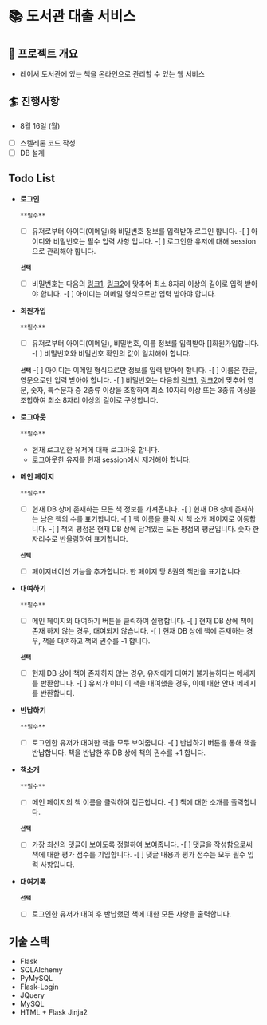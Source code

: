 # :books: 도서관 대출 서비스

## :rocket: 프로젝트 개요

- 레이서 도서관에 있는 책을 온라인으로 관리할 수 있는 웹 서비스

## :surfer: 진행사항

- 8월 16일 (월)

* [ ] 스켈레톤 코드 작성
* [ ] DB 설계

## Todo List

- **로그인**

  `**필수**`

  -[ ] 유저로부터 아이디(이메일)와 비밀번호 정보를 입력받아 로그인 합니다. -[ ] 아이디와 비밀번호는 필수 입력 사항 입니다. -[ ] 로그인한 유저에 대해 session으로 관리해야 합니다.

  **`선택`**

  -[ ] 비밀번호는 다음의 [링크1](<https://www.law.go.kr/%[]ED%96%89%EC%A0%95%EA%B7%9C%EC%B9%99/([]%EA%B0%9C%EC%9D%B8%EC%A0%95%EB%B3%B4%EB%B3%B4%ED%98%B8%E[]C%9C%84%EC%9B%90%ED%9A%8C)%EA%B0%9C%EC%9D%B8%EC%A0%95%EB%B3%B4%EC%9D%98%EA%B8%B0%EC%88%A0%EC%A0%81%C2%B7%EA%B4%80%EB%A6%AC%EC%A0%81%EB%B3%B4%ED%98%B8%EC%A1%B0%EC%B9%98%EA%B8%B0%EC%A4%80/(2020-5,20200811)>), [링크2](https://www.kisa.or.kr/public/laws/laws3_View.jsp?cPage=7&mode=view&p_No=259&b_No=259&d_No=102&ST=T&SV=)에 맞추어 최소 8자리 이상의 길이로 입력 받아야 합니다. -[ ] 아이디는 이메일 형식으로만 입력 받아야 합니다.

- **회원가입**

  `**필수**`

  -[ ] 유저로부터 아이디(이메일), 비밀번호, 이름 정보를 입력받아 []회원가입합니다. -[ ] 비밀번호와 비밀번호 확인의 값이 일치해야 합니다.

  **`선택`** -[ ] 아이디는 이메일 형식으로만 정보를 입력 받아야 합니다. -[ ] 이름은 한글, 영문으로만 입력 받아야 합니다. -[ ] 비밀번호는 다음의 [링크1](<https://www.law.go.kr/%[]ED%96%89%EC%A0%95%EA%B7%9C%EC%B9%99/([]%EA%B0%9C%EC%9D%B8%EC%A0%95%EB%B3%B4%EB%B3%B4%ED%98%B8%E[]C%9C%84%EC%9B%90%ED%9A%8C)%EA%B0%9C%EC%9D%B8%EC%A0%95%EB%B3%B4%EC%9D%98%EA%B8%B0%EC%88%A0%EC%A0%81%C2%B7%EA%B4%80%EB%A6%AC%EC%A0%81%EB%B3%B4%ED%98%B8%EC%A1%B0%EC%B9%98%EA%B8%B0%EC%A4%80/(2020-5,20200811)>), [링크2](https://www.kisa.or.kr/public/laws/laws3_View.jsp?cPage=7&mode=view&p_No=259&b_No=259&d_No=102&ST=T&SV=)에 맞추어 영문, 숫자, 특수문자 중 2종류 이상을 조합하여 최소 10자리 이상 또는 3종류 이상을 조합하여 최소 8자리 이상의 길이로 구성합니다.

- **로그아웃**

  `**필수**`

  - 현재 로그인한 유저에 대해 로그아웃 합니다.
  - 로그아웃한 유저를 현재 session에서 제거해야 합니다.

- **메인 페이지**

  `**필수**`

  -[ ] 현재 DB 상에 존재하는 모든 책 정보를 가져옵니다. -[ ] 현재 DB 상에 존재하는 남은 책의 수를 표기합니다. -[ ] 책 이름을 클릭 시 책 소개 페이지로 이동합니다. -[ ] 책의 평점은 현재 DB 상에 담겨있는 모든 평점의 평균입니다. 숫자 한자리수로 반올림하여 표기합니다.

  **`선택`**

  -[ ] 페이지네이션 기능을 추가합니다. 한 페이지 당 8권의 책만을 표기합니다.

- **대여하기**

  `**필수**`

  -[ ] 메인 페이지의 대여하기 버튼을 클릭하여 실행합니다. -[ ] 현재 DB 상에 책이 존재 하지 않는 경우, 대여되지 않습니다. -[ ] 현재 DB 상에 책에 존재하는 경우, 책을 대여하고 책의 권수를 -1 합니다.

  **`선택`**

  -[ ] 현재 DB 상에 책이 존재하지 않는 경우, 유저에게 대여가 불가능하다는 메세지를 반환합니다. -[ ] 유저가 이미 이 책을 대여했을 경우, 이에 대한 안내 메세지를 반환합니다.

- **반납하기**

  `**필수**`

  -[ ] 로그인한 유저가 대여한 책을 모두 보여줍니다. -[ ] 반납하기 버튼을 통해 책을 반납합니다. 책을 반납한 후 DB 상에 책의 권수를 +1 합니다.

- **책소개**

  `**필수**`

  -[ ] 메인 페이지의 책 이름을 클릭하여 접근합니다. -[ ] 책에 대한 소개를 출력합니다.

  **`선택`**

  -[ ] 가장 최신의 댓글이 보이도록 정렬하여 보여줍니다. -[ ] 댓글을 작성함으로써 책에 대한 평가 점수를 기입합니다. -[ ] 댓글 내용과 평가 점수는 모두 필수 입력 사항입니다.

- **대여기록**

  **`선택`**

  -[ ] 로그인한 유저가 대여 후 반납했던 책에 대한 모든 사항을 출력합니다.

## 기술 스택

- Flask
- SQLAlchemy
- PyMySQL
- Flask-Login
- JQuery
- MySQL
- HTML + Flask Jinja2
